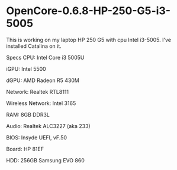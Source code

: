 # OpenCore-0.6.8-HP-250-G5-i3-5005
 This is working on my laptop HP 250 G5 with cpu Intel i3-5005. I've installed Catalina on it.

Specs
CPU: Intel Core i3 5005U

iGPU: Intel 5500

dGPU: AMD Radeon R5 430M

Network: Realtek RTL8111

Wireless Network: Intel 3165

RAM: 8GB DDR3L

Audio: Realtek ALC3227 (aka 233)

BIOS: Insyde UEFI, vF.50

Board: HP 81EF

HDD: 256GB Samsung EVO 860
